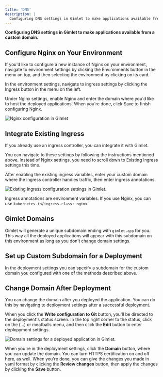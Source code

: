 ```yaml
---
title: 'DNS'
description: |
  Configuring DNS settings in Gimlet to make applications available from a custom domain.
---
```


**Configuring DNS settings in Gimlet to make applications available from a custom domain.**

## Configure Nginx on Your Environment

If you'd like to configure a new instance of Nginx on your environment, navigate to environment settings by clicking the Environments button in the menu on top, and then selecting the environment by clicking on its card.

In the environment settings, navigate to ingress settings by clicking the Ingress button in the menu on the left.

Under Nginx settings, enable Nginx and enter the domain where you'd like to host the deployed applications. When you're done, click Save to finish configuring Nginx.

![Nginx configuration in Gimlet](docs/screenshots/dns/dns-nginx.png)

## Integrate Existing Ingress

If you already use an ingress controller, you can integrate it with Gimlet.

You can navigate to these settings by following the instructions mentioned above. Instead of Nginx settings, you need to scroll down to Existing Ingress settings this time.

After enabling the existing ingress variables, enter your custom domain where the ingress controller handles traffic, then enter ingress annotations.

![Existing Ingress configuration settings in Gimlet.](docs/screenshots/dns/gimlet-io-dns-configure-existing-ingress.png)

Ingress annotations are environment variables. If you use Nginx, you can use `kubernetes.io/ingress.class: nginx`. 

## Gimlet Domains

Gimlet will generate a unique subdomain ending with `gimlet.app` for you. This way all the deployed applications will appear with this subdomain on this environment as long as you don't change domain settings.

## Set up Custom Subdomain for a Deployment

In the deployment settings you can specify a subdomain for the custom domain you configured with one of the methods described above.

## Change Domain After Deployment

You can change the domain after you deployed the application. You can do this by navigating to deployment settings after a successful deployment.

When you click the **Write configuration to Git** button, you'll be directed to the deployment's status screen. In the top right corner to the status, click on the (...) or meatballs menu, and then click the **Edit** button to enter deplopyment settings.

![Domain settings for a deployed application in Gimlet.](docs/screenshots/dns/gimlet-io-custom-domain-after-deployment.png)

When you're in the deployment settings, click the **Domain** button, where you can update the domain. You can turn HTTPS certification on and off here, as well. When you're done, you can give the changes you made in yaml format by clicking the **Review changes** button, then apply the changes by clicking the **Save** button.
